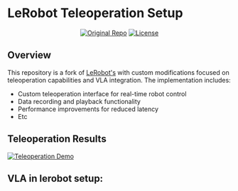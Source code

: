 # LeRobot Teleoperation Setup

<div align="center">

[![Original Repo](https://img.shields.io/badge/Original_Repo-HuggingFace_LeRobot-blue)](https://github.com/huggingface/lerobot)
[![License](https://img.shields.io/badge/License-Apache%202.0-blue.svg)](https://github.com/huggingface/lerobot/blob/main/LICENSE)

</div>

## Overview

This repository is a fork of [LeRobot's](https://github.com/huggingface/lerobot) with custom modifications focused on teleoperation capabilities and VLA integration. The implementation includes:

- Custom teleoperation interface for real-time robot control
- Data recording and playback functionality
- Performance improvements for reduced latency
- Etc

## Teleoperation Results


<!-- ![Teleoperation Demo](path/to/your/demo.gif) -->

[![Teleoperation Demo](https://img.youtube.com/vi/lrp37r1r9lk/0.jpg)](https://www.youtube.com/watch?v=lrp37r1r9lk)

## VLA in lerobot setup:
